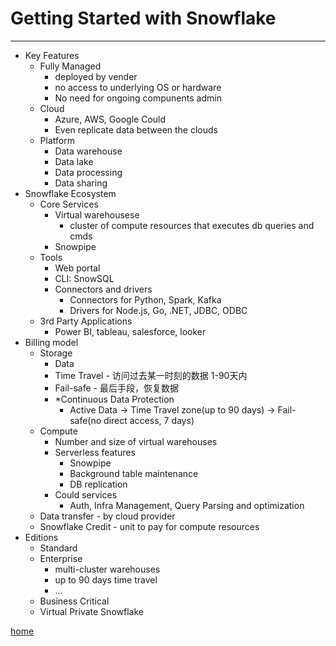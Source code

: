 # Getting Started with Snowflake

----

* Key Features
  * Fully Managed
    * deployed by vender
    * no access to underlying OS or hardware
    * No need for ongoing compunents admin
  * Cloud
    * Azure, AWS, Google Could
    * Even replicate data between the clouds
  * Platform
    * Data warehouse
    * Data lake
    * Data processing
    * Data sharing
* Snowflake Ecosystem
  * Core Services
    * Virtual warehousese
      * cluster of compute resources that executes db queries and cmds
    * Snowpipe
  * Tools
    * Web portal
    * CLI: SnowSQL
    * Connectors and drivers
      * Connectors for Python, Spark, Kafka
      * Drivers for Node.js, Go, .NET, JDBC, ODBC
  * 3rd Party Applications
    * Power BI, tableau, salesforce, looker
* Billing model
  * Storage
    * Data
    * Time Travel - 访问过去某一时刻的数据 1-90天内
    * Fail-safe - 最后手段，恢复数据
    * *Continuous Data Protection
      * Active Data -> Time Travel zone(up to 90 days) -> Fail-safe(no direct access, 7 days)
  * Compute
    * Number and size of virtual warehouses
    * Serverless features
      * Snowpipe
      * Background table maintenance
      * DB replication
    * Could services
      * Auth, Infra Management, Query Parsing and optimization
  * Data transfer - by cloud provider
  * Snowflake Credit - unit to pay for compute resources
* Editions
  * Standard
  * Enterprise
    * multi-cluster warehouses
    * up to 90 days time travel
    * ...
  * Business Critical
  * Virtual Private Snowflake

[home](../../README.md)
